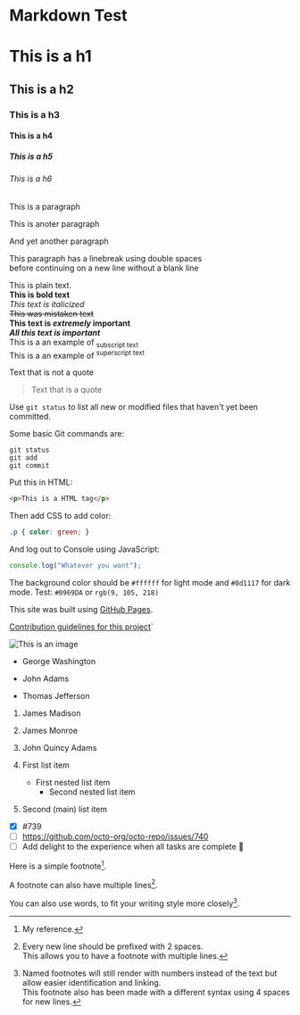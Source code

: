 # Markdown Test

# This is a h1
## This is a h2
### This is a h3
#### This is a h4
##### This is a h5
###### This is a h6

This is a paragraph

This is anoter paragraph

And yet another paragraph

This paragraph has a linebreak using double spaces  
before continuing on a new line without a blank line

This is plain text.  
**This is bold text**  
*This text is italicized*  
~~This was mistaken text~~  
**This text is _extremely_ important**  
***All this text is important***  
This is a an example of <sub>subscript text</sub>  
This is a an example of <sup>superscript text</sup>  

Text that is not a quote

> Text that is a quote

Use `git status` to list all new or modified files that haven't yet been committed.

Some basic Git commands are:

```
git status
git add
git commit
```

Put this in HTML:
```html
<p>This is a HTML tag</p>
```

Then add CSS to add color:
```css
.p { color: green; }
```

And log out to Console using JavaScript:
```js
console.log("Whatever you want");
```

The background color should be `#ffffff` for light mode and `#0d1117` for dark mode. Test: `#0969DA` or `rgb(9, 105, 218)`

This site was built using [GitHub Pages](https://pages.github.com/).

[Contribution guidelines for this project](docs/CONTRIBUTING.md)`

![This is an image](https://myoctocat.com/assets/images/base-octocat.svg)

- George Washington
* John Adams
+ Thomas Jefferson

1. James Madison
1. James Monroe
1. John Quincy Adams

1. First list item
   - First nested list item
     - Second nested list item
2. Second (main) list item

- [x] #739
- [ ] https://github.com/octo-org/octo-repo/issues/740
- [ ] Add delight to the experience when all tasks are complete :tada:

Here is a simple footnote[^1].

A footnote can also have multiple lines[^2].  

You can also use words, to fit your writing style more closely[^note].

[^1]: My reference.
[^2]: Every new line should be prefixed with 2 spaces.  
  This allows you to have a footnote with multiple lines.
[^note]:
    Named footnotes will still render with numbers instead of the text but allow easier identification and linking.  
    This footnote also has been made with a different syntax using 4 spaces for new lines.
